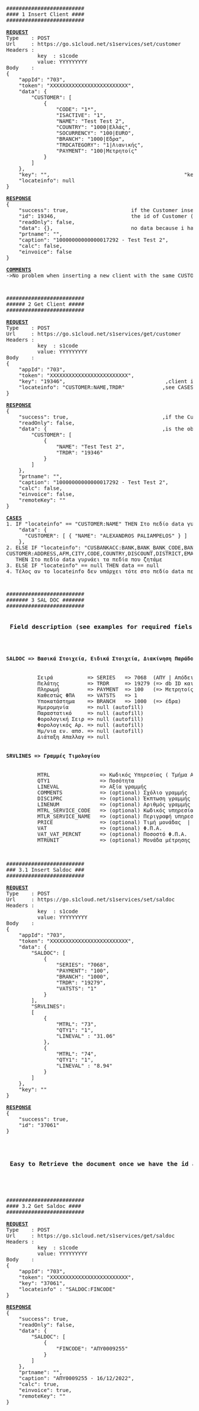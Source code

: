 
<pre>
#########################
#### 1 Insert Client ####
#########################

<strong><ins>REQUEST</ins></strong>
Type    : POST
Url     : https://go.s1cloud.net/s1services/set/customer
Headers :
          key  : s1code
          value: YYYYYYYYY
Body    :
{
    "appId": "703",
    "token": "ΧΧΧΧΧΧΧΧΧΧΧΧΧΧΧΧΧΧΧΧΧΧΧΧΧ",
    "data": {
        "CUSTOMER": [
            {
                "CODE": "1*",
                "ISACTIVE": "1",
                "NAME": "Test Test 2",
                "COUNTRY": "1000|Ελλάς",
                "SOCURRENCY": "100|EURO",
                "BRANCH": "1000|Εδρα",
                "TRDCATEGORY": "1|Λιανικής",
                "PAYMENT": "100|Μετρητοίς"
            }
        ]
    },
    "key": "",                                           "key": "" for new client, "key": "clientID" for client update
    "locateinfo": null
}

<strong><ins>RESPONSE</ins></strong>
{
    "success": true,                    if the Customer inserted or updated (true) otherwise (false)
    "id": 19346,                        the id of Customer ( != with id at go.prosvasis > pelates )
    "readOnly": false,
    "data": {},                         no data because i have set locateinfo to null
    "prtname": "",
    "caption": "10000000000000017292 - Test Test 2",        
    "calc": false,
    "einvoice": false
}

<strong><ins>COMMENTS</ins></strong>
->No problem when inserting a new client with the same CUSTOMER:NAME (new client can be created every time)
</pre>
</br>

<pre>
#########################
###### 2 Get Client #####
#########################

<strong><ins>REQUEST</ins></strong>
Type    : POST
Url     : https://go.s1cloud.net/s1services/get/customer
Headers :
          key  : s1code
          value: YYYYYYYYY
Body    :
{
    "appId": "703",
    "token": "ΧΧΧΧΧΧΧΧΧΧΧΧΧΧΧΧΧΧΧΧΧΧΧΧΧ",
    "key": "19346",                                ,client id from db -> the id from the previous insert
    "locateinfo": "CUSTOMER:NAME,TRDR"            ,see CASES (optional)
}

<strong><ins>RESPONSE</ins></strong>
{
    "success": true,                              ,if the Customer exists (true) otherwise (false)
    "readOnly": false,
    "data": {                                     ,is the object with the arrays that you request (from locateinfo)
        "CUSTOMER": [
            {
                "NAME": "Test Test 2",
                "TRDR": "19346"
            }
        ]
    },
    "prtname": "",
    "caption": "10000000000000017292 - Test Test 2",
    "calc": false,
    "einvoice": false,
    "remoteKey": ""
}

<strong><ins>CASES</ins></strong> 
1. IF "locateinfo" == "CUSTOMER:NAME" THEN Στο πεδίο data γυρνάει μόνο την επωνυμία
    "data": {
      "CUSTOMER": [ { "NAME": "ALEXANDROS PALIAMPELOS" } ]
    },
2. ELSE IF "locateinfo": "CUSBANKACC:BANK,BANK_BANK_CODE,BANK_BANK_NAME,BANKACNNUM,IBAN,LINENUM;
CUSTOMER:ADDRESS,AFM,CITY,CODE,COUNTRY,DISCOUNT,DISTRICT,EMAIL,GASCUSTYPE,IRSDATA,JOBTYPETRD,NAME,PAYMENT,ZIP"
   THEN Στο πεδίο data γυρνάει τα πεδία που ζητάμε
3. ELSE IF "locateinfo" == null TΗΕΝ data == null
4. Τέλος αν το locateinfo δεν υπάρχει τότε στο πεδίο data περνάει όλες τις πληροφορίες του πελάτη.
</pre>
</br>


<pre>
#########################
####### 3 SAL DOC #######
#########################

<h3> Field description (see examples for required fiels) </h3>

<h4>SALDOC => Bασικά Στοιχεία, Ειδικά Στοιχεία, Διακίνηση Παράδοση</h4>
          Σειρά           => SERIES   => 7068  (ΑΠΥ | Απόδειξη Παραδοχής Υπ.)
          Πελάτης         => TRDR     => 19279 (=> db ID και όχι του εμπορικού)
          Πληρωμή         => PAYMENT  => 100   (=> Μετρητοίς)
          Καθεστώς ΦΠΑ    => VATSTS   => 1
          Υποκατάστημα    => BRANCH   => 1000  (=> έδρα)
          Ημερομηνία      => null (autofill)
          Παραστατικό     => null (autofill)
          Φορολογική Σειρ => null (autofill)
          Φορολογικός Αρ. => null (autofill)
          Ημ/νια εν. απσ. => null (autofill)
          Διάταξη Απαλλαγ => null

<h4>SRVLINES => Γραμμές Τιμολογίου</h4>
          MTRL                => Κωδικός Υπηρεσίας ( Τμήμα Α : 73 | Τμήμα Β: 74 )
          QTY1                => Ποσότητα
          LINEVAL             => Αξία γραμμής
          COMMENTS            => (optional) Σχόλιο γραμμής       
          DISC1PRC            => (optional) Έκπτωση γραμμής
          LINENUM             => (optional) Αριθμός γραμμής
          MTRL_SERVICE_CODE   => (optional) Κωδικός υπηρεσίας
          MTLR_SERVICE_NAME   => (optional) Περιγραφή υπηρεσίας
          PRICE               => (optional) Τιμή μονάδας  | ΑΛΛΑΓΉ ΑΝΤΊΣΤΟΙΧΑ ΑΝ ΥΠΆΡΧΕΙ ΈΠΤΩΣΗ
          VAT                 => (optional) Φ.Π.Α.
          VAT_VAT_PERCNT      => (optional) Ποσοστό Φ.Π.Α.
          MTRUNIT             => (optional) Μονάδα μέτρησης
</br>

#########################
### 3.1 Insert Saldoc ###
#########################

<strong><ins>REQUEST</ins></strong>
Type    : POST
Url     : https://go.s1cloud.net/s1services/set/saldoc
Headers :
          key  : s1code
          value: YYYYYYYYY
Body    :
{
    "appId": "703",
    "token": "ΧΧΧΧΧΧΧΧΧΧΧΧΧΧΧΧΧΧΧΧΧΧΧΧΧ",
    "data": {
        "SALDOC": [
            {
                "SERIES": "7068",
                "PAYMENT": "100",
                "BRANCH": "1000",
                "TRDR": "19279",
                "VATSTS": "1"
            }
        ],
        "SRVLINES": 
        [
            {
                "MTRL": "73",
                "QTY1": "1",
                "LINEVAL" : "31.06"
            },
            {
                "MTRL": "74",
                "QTY1": "1",
                "LINEVAL" : "8.94"
            }
        ]
    },
    "key": ""
}

<strong><ins>RESPONSE</ins></strong>
{
    "success": true,
    "id": "37061"
}

</br>
<h3> Easy to Retrieve the document once we have the id after insert </h3>
</br>

#########################
#### 3.2 Get Saldoc ####
#########################

<strong><ins>REQUEST</ins></strong>
Type    : POST
Url     : https://go.s1cloud.net/s1services/get/saldoc
Headers :
          key  : s1code
          value: YYYYYYYYY
Body    :
{
    "appId": "703",
    "token": "ΧΧΧΧΧΧΧΧΧΧΧΧΧΧΧΧΧΧΧΧΧΧΧΧΧ",
    "key": "37061",
    "locateinfo" : "SALDOC:FINCODE"
}

<strong><ins>RESPONSE</ins></strong>
{
    "success": true,
    "readOnly": false,
    "data": {
        "SALDOC": [
            {
                "FINCODE": "ΑΠΥ0009255"
            }
        ]
    },
    "prtname": "",
    "caption": "ΑΠΥ0009255 - 16/12/2022",
    "calc": true,
    "einvoice": true,
    "remoteKey": ""
}

</pre>
</br>
